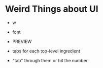 # Weird Things about UI

- w
- font

- PREVIEW
- tabs for each top-level ingredient
- "tab" through them or hit the number
